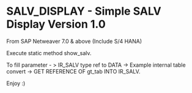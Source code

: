 # SALV_DISPLAY - Simple SALV Display Version 1.0

From SAP Netweaver 7.0 & above (Include S/4 HANA)

Execute static method show_salv.

To fill parameter - > IR_SALV type ref to DATA -> Example internal table convert -> GET REFERENCE OF gt_tab INTO IR_SALV.

Enjoy :)